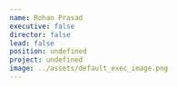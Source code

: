 ```yaml
---
name: Rohan Prasad
executive: false
director: false
lead: false
position: undefined
project: undefined
image: ../assets/default_exec_image.png
---
```


